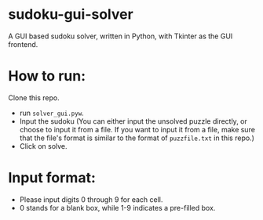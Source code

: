 # sudoku-gui-solver
A GUI based sudoku solver, written in Python, with Tkinter as the GUI frontend.

# How to run:
Clone this repo.
- run `solver_gui.pyw`.
- Input the sudoku (You can either input the unsolved puzzle directly, or choose to input it from a file. If you want to input it from a file, make sure that the file's format is similar to the format of `puzzfile.txt` in this repo.)
- Click on solve.

# Input format:
- Please input digits 0 through 9 for each cell.
- 0 stands for a blank box, while 1-9 indicates a pre-filled box.
